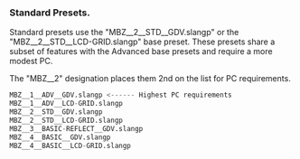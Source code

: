### **Standard Presets.**

Standard presets use the "MBZ__2__STD__GDV.slangp" or the "MBZ__2__STD__LCD-GRID.slangp" base preset. These presets share a subset of features with the Advanced base presets and require a more modest PC.

The "MBZ__2" designation places them 2nd on the list for PC requirements.

```d
MBZ__1__ADV__GDV.slangp <------ Highest PC requirements
MBZ__1__ADV__LCD-GRID.slangp
MBZ__2__STD__GDV.slangp
MBZ__2__STD__LCD-GRID.slangp
MBZ__3__BASIC-REFLECT__GDV.slangp
MBZ__4__BASIC__GDV.slangp
MBZ__4__BASIC__LCD-GRID.slangp
```

